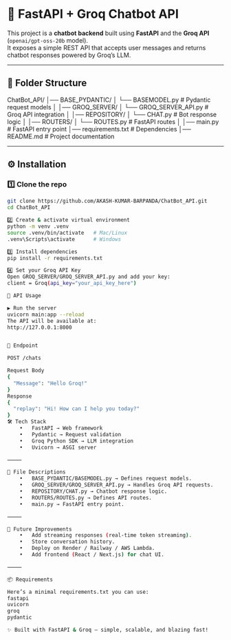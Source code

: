 # 🧠 FastAPI + Groq Chatbot API

This project is a **chatbot backend** built using **FastAPI** and the **Groq API** (`openai/gpt-oss-20b` model).  
It exposes a simple REST API that accepts user messages and returns chatbot responses powered by Groq’s LLM.

---

## 📂 Folder Structure

ChatBot_API/
│── BASE_PYDANTIC/
│   └── BASEMODEL.py         # Pydantic request models
│
│── GROQ_SERVER/
│   └── GROQ_SERVER_API.py   # Groq API integration
│
│── REPOSITORY/
│   └── CHAT.py              # Bot response logic
│
│── ROUTERS/
│   └── ROUTES.py            # FastAPI routes
│
│── main.py                  # FastAPI entry point
│── requirements.txt         # Dependencies
│── README.md                # Project documentation

---

## ⚙️ Installation

### 1️⃣ Clone the repo
```bash
git clone https://github.com/AKASH-KUMAR-BARPANDA/ChatBot_API.git
cd ChatBot_API

2️⃣ Create & activate virtual environment
python -m venv .venv
source .venv/bin/activate   # Mac/Linux
.venv\Scripts\activate      # Windows

3️⃣ Install dependencies
pip install -r requirements.txt

4️⃣ Set your Groq API Key
Open GROQ_SERVER/GROQ_SERVER_API.py and add your key:
client = Groq(api_key="your_api_key_here")

📌 API Usage

▶️ Run the server
uvicorn main:app --reload
The API will be available at:
http://127.0.0.1:8000


📍 Endpoint

POST /chats

Request Body
{
  "Message": "Hello Groq!"
}
Response
{
  "replay": "Hi! How can I help you today?"
}
🛠 Tech Stack
	•	FastAPI → Web framework
	•	Pydantic → Request validation
	•	Groq Python SDK → LLM integration
	•	Uvicorn → ASGI server

⸻

📜 File Descriptions
	•	BASE_PYDANTIC/BASEMODEL.py → Defines request models.
	•	GROQ_SERVER/GROQ_SERVER_API.py → Handles Groq API requests.
	•	REPOSITORY/CHAT.py → Chatbot response logic.
	•	ROUTERS/ROUTES.py → Defines API routes.
	•	main.py → FastAPI entry point.

⸻

🚀 Future Improvements
	•	Add streaming responses (real-time token streaming).
	•	Store conversation history.
	•	Deploy on Render / Railway / AWS Lambda.
	•	Add frontend (React / Next.js) for chat UI.

⸻

📦 Requirements

Here’s a minimal requirements.txt you can use:
fastapi
uvicorn
groq
pydantic

✨ Built with FastAPI & Groq — simple, scalable, and blazing fast!

